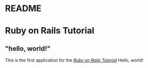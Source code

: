 # README

# Ruby on Rails Tutorial

## "hello, world!"

This is the first application for the
[*Ruby on Rails Tutorial*](http://www.railstutorial.org/)
Hello, world!


